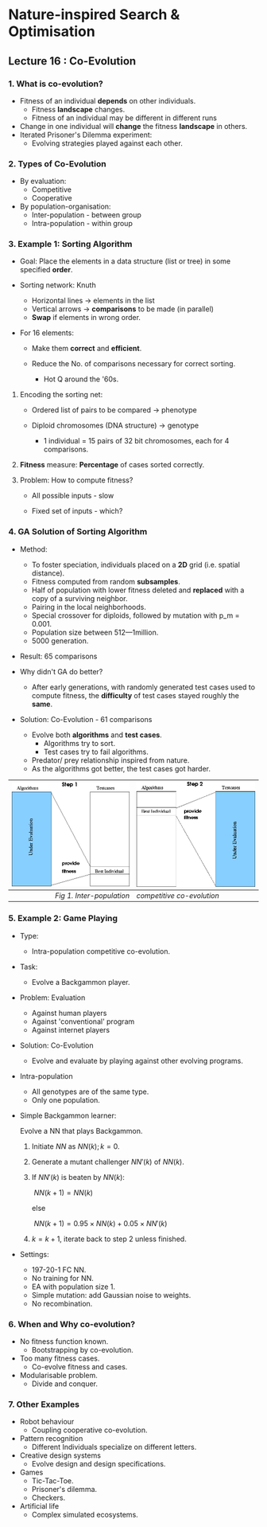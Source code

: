 # Nature-inspired Search & Optimisation



## Lecture 16 : Co-Evolution



### 1. What is co-evolution?

- Fitness of an individual **depends** on other individuals.
  - Fitness **landscape** changes.
  - Fitness of an individual may be different in different runs
- Change in one individual will **change** the fitness **landscape** in others.
- Iterated Prisoner's Dilemma experiment:
  - Evolving strategies played against each other.



### 2. Types of Co-Evolution

- By evaluation:
  - Competitive
  - Cooperative
- By population-organisation:
  - Inter-population - between group
  - Intra-population - within group



### 3. Example 1: Sorting Algorithm

- Goal: Place the elements in a data structure (list or tree) in some specified **order**.

- Sorting network: Knuth

  - Horizontal lines $\rightarrow$ elements in the list
  - Vertical arrows $\rightarrow$ **comparisons** to be made (in parallel)
  - **Swap** if elements in wrong order.

- For 16 elements:

  - Make them **correct** and **efficient**.

  - Reduce the No. of comparisons necessary for correct sorting.
    - Hot Q around the '60s.

1. Encoding the sorting net:

   - Ordered list of pairs to be compared $\rightarrow$ phenotype

   - Diploid chromosomes (DNA structure) $\rightarrow$ genotype
     - 1 individual = 15 pairs of 32 bit chromosomes, each for 4 comparisons.

2. **Fitness** measure: **Percentage** of cases sorted correctly.

3. Problem: How to compute fitness?

   - All possible inputs - slow

   - Fixed set of inputs - which?



### 4. GA Solution of Sorting Algorithm

- Method:
  - To foster speciation, individuals placed on a **2D** grid (i.e. spatial distance).
  - Fitness computed from random **subsamples**.
  - Half of population with lower fitness deleted and **replaced** with a copy of a surviving neighbor.
  - Pairing in the local neighborhoods.
  - Special crossover for diploids, followed by mutation with p_m = 0.001.
  - Population size between 512—1million.
  - 5000 generation.

- Result: 65 comparisons
- Why didn't GA do better?
  - After early generations, with randomly generated test cases used to compute fitness, the **difficulty** of test cases stayed roughly the **same**.

- Solution: Co-Evolution - 61 comparisons
  - Evolve both **algorithms** and **test cases**.
    - Algorithms try to sort.
    - Test cases try to fail algorithms.
  - Predator/ prey relationship inspired from nature.
  - As the algorithms got better, the test cases got harder.

| <img src="NISO_Lecture 16.assets/0312202001.png" alt="0312202001" style="zoom: 67%;" /> | <img src="NISO_Lecture 16.assets/0312202002-1584030831737.png" alt="0312202002" style="zoom:67%;" /> |
| -----------------------------------------------------------: | :----------------------------------------------------------- |
|                                    *Fig 1. Inter-population* | *competitive co-evolution*                                   |



### 5. Example 2: Game Playing

- Type: 

  - Intra-population competitive co-evolution.

- Task: 

  - Evolve a Backgammon player.

- Problem: Evaluation

  - Against human players
  - Against 'conventional' program
  - Against internet players

- Solution: Co-Evolution

  - Evolve and evaluate by playing against other evolving programs.

- Intra-population

  - All genotypes are of the same type.
  - Only one population.

- Simple Backgammon learner:

  Evolve a NN that plays Backgammon.

  1. Initiate $NN$ as $NN(k); k=0$.

  2. Generate a mutant challenger $NN'(k)$ of $NN(k)$.

  3. If $NN'(k)$ is beaten by $NN(k)$:

     ​				$NN(k+1) = NN(k)$

     else

     ​				$NN(k+1) = 0.95 \times NN(k) + 0.05 \times NN'(k)$

  4. $k=k+1$, iterate back to step 2 unless finished.

- Settings:
  - 197-20-1 FC NN.
  - No training for NN.
  - EA with population size 1.
  - Simple mutation: add Gaussian noise to weights.
  - No recombination.



### 6. When and Why co-evolution?

- No fitness function known.
  - Bootstrapping by co-evolution.
- Too many fitness cases.
  - Co-evolve fitness and cases.
- Modularisable problem.
  - Divide and conquer.



### 7. Other Examples

- Robot behaviour
  - Coupling cooperative co-evolution.
- Pattern recognition
  - Different Individuals specialize on different letters.
- Creative design systems
  - Evolve design and design specifications.
- Games
  - Tic-Tac-Toe.
  - Prisoner's dilemma.
  - Checkers.
- Artificial life
  - Complex simulated ecosystems.